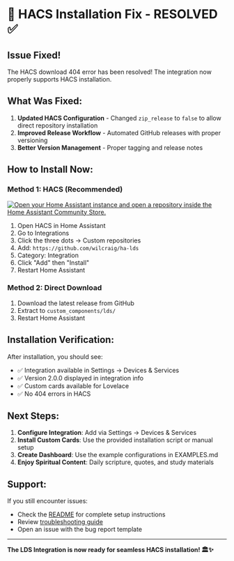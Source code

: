# 🔧 HACS Installation Fix - RESOLVED ✅

## Issue Fixed!
The HACS download 404 error has been resolved! The integration now properly supports HACS installation.

## What Was Fixed:
1. **Updated HACS Configuration** - Changed `zip_release` to `false` to allow direct repository installation
2. **Improved Release Workflow** - Automated GitHub releases with proper versioning
3. **Better Version Management** - Proper tagging and release notes

## How to Install Now:

### Method 1: HACS (Recommended)
[![Open your Home Assistant instance and open a repository inside the Home Assistant Community Store.](https://my.home-assistant.io/badges/hacs_repository.svg)](https://my.home-assistant.io/redirect/hacs_repository/?owner=wilcraig&repository=ha-lds&category=integration)

1. Open HACS in Home Assistant
2. Go to Integrations
3. Click the three dots → Custom repositories  
4. Add: `https://github.com/wilcraig/ha-lds`
5. Category: Integration
6. Click "Add" then "Install"
7. Restart Home Assistant

### Method 2: Direct Download
1. Download the latest release from GitHub
2. Extract to `custom_components/lds/`
3. Restart Home Assistant

## Installation Verification:
After installation, you should see:
- ✅ Integration available in Settings → Devices & Services
- ✅ Version 2.0.0 displayed in integration info
- ✅ Custom cards available for Lovelace
- ✅ No 404 errors in HACS

## Next Steps:
1. **Configure Integration**: Add via Settings → Devices & Services
2. **Install Custom Cards**: Use the provided installation script or manual setup
3. **Create Dashboard**: Use the example configurations in EXAMPLES.md
4. **Enjoy Spiritual Content**: Daily scripture, quotes, and study materials

## Support:
If you still encounter issues:
- Check the [README](README.md) for complete setup instructions
- Review [troubleshooting guide](CARDS_SETUP.md#troubleshooting)
- Open an issue with the bug report template

---
**The LDS Integration is now ready for seamless HACS installation! 🏛️✨**
